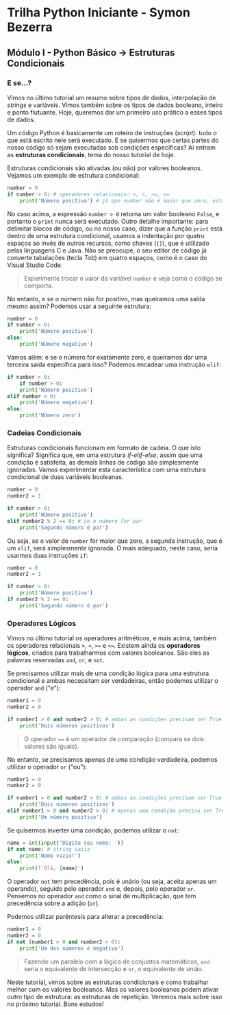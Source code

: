 # Trilha Python Iniciante - Symon Bezerra
## Módulo I - Python Básico → Estruturas Condicionais

### E se...?

Vimos no último tutorial um resumo sobre tipos de dados, interpolação de *strings* e variáveis. Vimos também sobre os tipos de dados booleano, inteiro e ponto flutuante. Hoje, queremos dar um primeiro uso prático a esses tipos de dados.

Um código Python é basicamente um roteiro de instruções (*script*): tudo o que está escrito nele será executado. E se quisermos que certas partes do nosso código só sejam executadas sob condições específicas? Aí entram as **estruturas condicionais**, tema do nosso tutorial de hoje.

Estruturas condicionais são ativadas (ou não) por valores booleanos. Vejamos um exemplo de estrutura condicional:

```python
number = 0
if number > 0: # operadores relacionais: >, <, >=, <=
    print('Número positivo') # já que number não é maior que zero, esta linha nunca será executada
```

No caso acima, a expressão `number > 0` retorna um valor booleano `False`, e portanto o `print` nunca será executado. Outro detalhe importante: para delimitar blocos de código, ou no nosso caso, dizer que a função `print` está dentro de uma estrutura condicional, usamos a indentação por quatro espaços ao invés de outros recursos, como chaves (`{}`), que é utilizado pelas linguagens C e Java. Não se preocupe, o seu editor de código já converte tabulações (tecla *Tab*) em quatro espaços, como é o caso do Visual Studio Code.

> Experimente trocar o valor da variável `number` e veja como o código se comporta.

No entanto, e se o número não for positivo, mas queiramos uma saída mesmo assim? Podemos usar a seguinte estrutura:

```python
number = 0
if number > 0:
    print('Número positivo')
else:
    print('Número negativo')
```

Vamos além: e se o número for exatamente zero, e queiramos dar uma terceira saída específica para isso? Podemos encadear uma instrução `elif`:

```python
if number > 0:
    if number > 0:
    print('Número positivo')
elif number < 0:
    print('Número negativo')
else:
    print('Número zero')
```

### Cadeias Condicionais

Estruturas condicionais funcionam em formato de cadeia. O que isto significa? Significa que, em uma estrutura *if-elif-else*, assim que uma condição é satisfeita, as demais linhas de código são simplesmente ignoradas. Vamos experimentar esta característica com uma estrutura condicional de duas variáveis booleanas.

```python
number = 0
number2 = 1

if number > 0:
    print('Número positivo')
elif number2 % 2 == 0: # se o número for par
    print('Segundo número é par')
```

Ou seja, se o valor de `number` for maior que zero, a segunda instrução, que é um `elif`, será simplesmente ignorada. O mais adequado, neste caso, seria usarmos duas instruções `if`:

```python
number = 0
number2 = 1

if number > 0:
    print('Número positivo')
if number2 % 2 == 0:
    print('Segundo número é par')
```

### Operadores Lógicos

Vimos no último tutorial os operadores aritméticos, e mais acima, também os operadores relacionais `>`, `<`, `>=` e `<=`. Existem ainda os **operadores lógicos**, criados para trabalharmos com valores booleanos. São eles as palavras reservadas `and`, `or`, e `not`.

Se precisamos utilizar mais de uma condição lógica para uma estrutura condicional e ambas necessitam ser verdadeiras, então podemos utilizar o operador `and` ("e"):

```python
number1 = 0
number2 = 0

if number1 > 0 and number2 > 0: # ambas as condições precisam ser True
    print('Dois números positivos')
```

> O operador `==` é um operador de comparação (compara se dois valores são iguais).

No entanto, se precisamos apenas de uma condição verdadeira, podemos utilizar o operador `or` ("ou"):

```python
number1 = 0
number2 = 0

if number1 > 0 and number2 > 0: # ambas as condições precisam ser True
    print('Dois números positivos')
elif number1 > 0 and number2 > 0: # apenas uma condição precisa ser True
    print('Um número positivo')
```

Se quisermos inverter uma condição, podemos utilizar o `not`:

```python
name = int(input('Digite seu nome: '))
if not name: # string vazia
    print('Nome vazio!')
else:
    print(f'Olá, {name}')
```

O operador `not` tem precedência, pois é unário (ou seja, aceita apenas um operando), seguido pelo operador `and` e, depois, pelo operador `or`. Pensemos no operador `and` como o sinal de multiplicação, que tem precedência sobre a adição (`or`).

Podemos utilizar parêntesis para alterar a precedência:

```python
number1 = 0
number2 = 0
if not (number1 > 0 and number2 > 0):
    print('Um dos números é negativo')
```

> Fazendo um paralelo com a lógica de conjuntos matemáticos, `and` seria o equivalente de intersecção e `or`, o equivalente de união.

Neste tutorial, vimos sobre as estruturas condicionais e como trabalhar melhor com os valores booleanos. Mas os valores booleanos podem ativar outro tipo de estrutura: as estruturas de repetição. Veremos mais sobre isso no próximo tutorial. Bons estudos!
